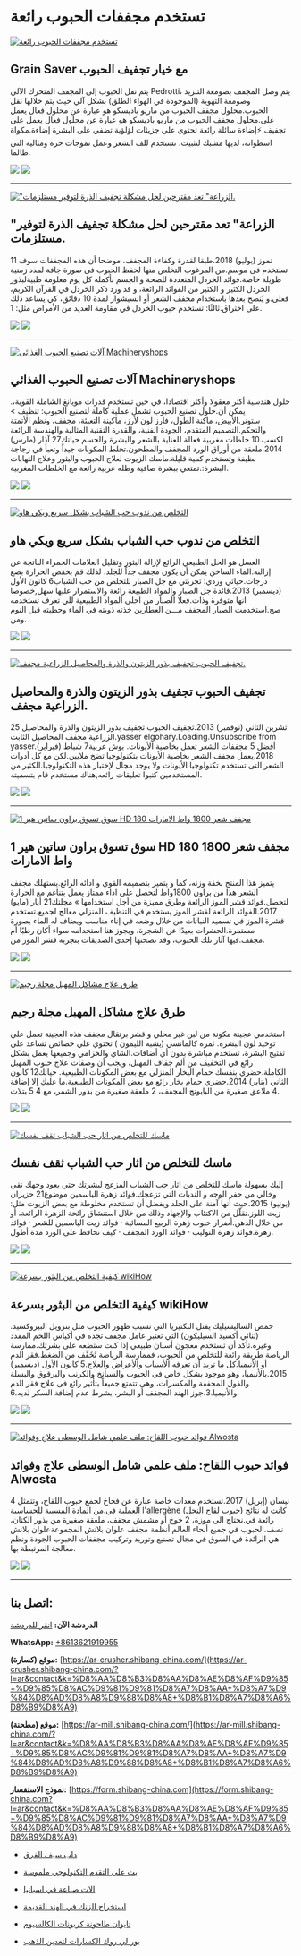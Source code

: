 # تستخدم مجففات الحبوب رائعة

<a href="https://swt.shibang-china.com/?l=ar&img&k=%D8%AA%D8%B3%D8%AA%D8%AE%D8%AF%D9%85+%D9%85%D8%AC%D9%81%D9%81%D8%A7%D8%AA+%D8%A7%D9%84%D8%AD%D8%A8%D9%88%D8%A8+%D8%B1%D8%A7%D8%A6%D8%B9%D8%A9" target="_blank">![تستخدم مجففات الحبوب رائعة](http://static.shibang-china.com/all-800x300/569.jpg)</a>

## Grain Saver مع خيار تجفيف الحبوب
يتم نقل الحبوب إلى المجفف المتحرك الآلي Pedrotti، يتم وصل المجفف بصومعة التبريد وصومعة التهوية (الموجودة في الهواء الطلق) بشكل آلي حيث يتم خلالها نقل الحبوب.محلول مجفف الحبوب من ماريو باديسكو هو عبارة عن محلول فعال يعمل على.محلول مجفف الحبوب من ماريو باديسكو هو عبارة عن محلول فعال يعمل على تجفيف.⚡إضاءة سائلة رائعة تحتوي على جزيئات لؤلؤية تضفي على البشرة إضاءة.مكواة اسطوانه، لديها مشبك لتثبيت، تستخدم للف الشعر وعمل تموجات حره ومثاليه التي طالما.


<a href="https://whatsapp.shibangsoft.com/WhatsApp.php" target="_blank" title="WhatsApp">![](http://static.shibang-china.com/icon/whatsapp.png)</a> <a href="https://swt.shibang-china.com/?l=ar&icon&k=%D8%AA%D8%B3%D8%AA%D8%AE%D8%AF%D9%85+%D9%85%D8%AC%D9%81%D9%81%D8%A7%D8%AA+%D8%A7%D9%84%D8%AD%D8%A8%D9%88%D8%A8+%D8%B1%D8%A7%D8%A6%D8%B9%D8%A9" target="_blank">![](http://static.shibang-china.com/icon/chat-ar.png)</a>

---

<a href="https://swt.shibang-china.com/?l=ar&img&k=%D8%AA%D8%B3%D8%AA%D8%AE%D8%AF%D9%85+%D9%85%D8%AC%D9%81%D9%81%D8%A7%D8%AA+%D8%A7%D9%84%D8%AD%D8%A8%D9%88%D8%A8+%D8%B1%D8%A7%D8%A6%D8%B9%D8%A9" target="_blank">![&quot;الزراعة&quot; تعد مقترحين لحل مشكلة تجفيف الذرة لتوفير مستلزمات.](http://static.shibang-china.com/all-800x300/443.jpg)</a>

## &quot;الزراعة&quot; تعد مقترحين لحل مشكلة تجفيف الذرة لتوفير مستلزمات.
11 تموز (يوليو) 2018.طبقا لقدرة وكفاءة المجفف، موضحا أن هذه المجففات سوف تستخدم فى موسم.من المرغوب التخلص منها لحفظ الحبوب فى صورة جافة لمدد زمنية طويلة خاصة.فوائد الخردل المتعددة للصحة و الجسم بأكمله كل يوم معلومة طبيةلبذور الخردل الكثير و الكثير من الفوائد الرائعة، و قد ورد ذكر الخردل في القرآن الكريم، فعلى.و يُنصح بعدها باستخدام مجفف الشعر أو السيشوار لمدة 10 دقائق، كي يساعد ذلك على اختراق.ثالثًا: تستخدم حبوب الخردل في مقاومة العديد من الأمراض مثل: 1.


<a href="https://whatsapp.shibangsoft.com/WhatsApp.php" target="_blank" title="WhatsApp">![](http://static.shibang-china.com/icon/whatsapp.png)</a> <a href="https://swt.shibang-china.com/?l=ar&icon&k=%D8%AA%D8%B3%D8%AA%D8%AE%D8%AF%D9%85+%D9%85%D8%AC%D9%81%D9%81%D8%A7%D8%AA+%D8%A7%D9%84%D8%AD%D8%A8%D9%88%D8%A8+%D8%B1%D8%A7%D8%A6%D8%B9%D8%A9" target="_blank">![](http://static.shibang-china.com/icon/chat-ar.png)</a>

---

<a href="https://swt.shibang-china.com/?l=ar&img&k=%D8%AA%D8%B3%D8%AA%D8%AE%D8%AF%D9%85+%D9%85%D8%AC%D9%81%D9%81%D8%A7%D8%AA+%D8%A7%D9%84%D8%AD%D8%A8%D9%88%D8%A8+%D8%B1%D8%A7%D8%A6%D8%B9%D8%A9" target="_blank">![آلات تصنيع الحبوب الغذائي Machineryshops](http://static.shibang-china.com/all-800x300/1228.jpg)</a>

## آلات تصنيع الحبوب الغذائي Machineryshops
.حلول هندسية أكثر معقولا وأكثر اقتصادا، في حين تستخدم قدرات مويانغ الشاملة القوية، يمكن أن.حلول تصنيع الحبوب تشمل عملية كاملة لتصنيع الحبوب: تنظيف &gt; ستونر.الأبيض، ماكنة الطول، فارز لون لأرز، ماكينة التعبئة، مجفف، ونظم الأتمتة والتحكم.التصميم المتقدم، الجودة الفنية، والقدرة التقنية المثالية والهندسة الرائعة لكسب.10 خلطات مغربية فعالة للعناية بالشعر والبشرة والجسم حياتك27 آذار (مارس) 2014.ملعقة من أوراق الورد المجفف والمطحون.تخلط المكونات جيداً وتعبأ في زجاجة نظيفة وتستخدم كمية قليلة.ماسك الزيوت لعلاج الحبوب والبثور وعلاج التهابات البشرة:.تمتعي ببشرة صافية وطله عربية رائعة مع الخلطات المغربية.


<a href="https://whatsapp.shibangsoft.com/WhatsApp.php" target="_blank" title="WhatsApp">![](http://static.shibang-china.com/icon/whatsapp.png)</a> <a href="https://swt.shibang-china.com/?l=ar&icon&k=%D8%AA%D8%B3%D8%AA%D8%AE%D8%AF%D9%85+%D9%85%D8%AC%D9%81%D9%81%D8%A7%D8%AA+%D8%A7%D9%84%D8%AD%D8%A8%D9%88%D8%A8+%D8%B1%D8%A7%D8%A6%D8%B9%D8%A9" target="_blank">![](http://static.shibang-china.com/icon/chat-ar.png)</a>

---

<a href="https://swt.shibang-china.com/?l=ar&img&k=%D8%AA%D8%B3%D8%AA%D8%AE%D8%AF%D9%85+%D9%85%D8%AC%D9%81%D9%81%D8%A7%D8%AA+%D8%A7%D9%84%D8%AD%D8%A8%D9%88%D8%A8+%D8%B1%D8%A7%D8%A6%D8%B9%D8%A9" target="_blank">![التخلص من ندوب حب الشباب بشكل سريع ويكي هاو](http://static.shibang-china.com/all-800x300/519.jpg)</a>

## التخلص من ندوب حب الشباب بشكل سريع ويكي هاو
العسل هو الحل الطبيعي الرائع لإزالة البثور وتقليل العلامات الحمراء الناتجة عن إزالته.الماء الساخن يمكن أن يكون مجفف جداً للجلد، لذلك قم بخفض الحرارة بضع درجات.حياتي وردي: تجربتي مع جل الصبار للتخلص من حب الشباب6 كانون الأول (ديسمبر) 2013.فائدة جل الصبار والمواد الطبيعة رائعة والاستمرار عليها سهل,خصوصا انها متوفرة وذات.فعلا الصبار من احلى المواد الطبيعية للي تعرف تستخدمه صح.استخدمت الصبار المجفف مـــن العطارين خذته ذوبته في الماء وحطيته قبل النوم ومن.


<a href="https://whatsapp.shibangsoft.com/WhatsApp.php" target="_blank" title="WhatsApp">![](http://static.shibang-china.com/icon/whatsapp.png)</a> <a href="https://swt.shibang-china.com/?l=ar&icon&k=%D8%AA%D8%B3%D8%AA%D8%AE%D8%AF%D9%85+%D9%85%D8%AC%D9%81%D9%81%D8%A7%D8%AA+%D8%A7%D9%84%D8%AD%D8%A8%D9%88%D8%A8+%D8%B1%D8%A7%D8%A6%D8%B9%D8%A9" target="_blank">![](http://static.shibang-china.com/icon/chat-ar.png)</a>

---

<a href="https://swt.shibang-china.com/?l=ar&img&k=%D8%AA%D8%B3%D8%AA%D8%AE%D8%AF%D9%85+%D9%85%D8%AC%D9%81%D9%81%D8%A7%D8%AA+%D8%A7%D9%84%D8%AD%D8%A8%D9%88%D8%A8+%D8%B1%D8%A7%D8%A6%D8%B9%D8%A9" target="_blank">![تجفيف الحبوب تجفيف بذور الزيتون والذرة والمحاصيل الزراعية مجفف.](http://static.shibang-china.com/all-800x300/955.jpg)</a>

## تجفيف الحبوب تجفيف بذور الزيتون والذرة والمحاصيل الزراعية مجفف.
25 تشرين الثاني (نوفمبر) 2013.تجفيف الحبوب تجفيف بذور الزيتون والذرة والمحاصيل الزراعية مجفف المحاصيل الثابت.yasser elgohary.Loading.Unsubscribe from yasser.أفضل 5 مجففات الشعر تعمل بخاصية الأيونات. بوش عربية7 شباط (فبراير) 2018.يعمل مجفف الشعر بخاصية الأيونات بتكنولوجيا تضخ ملايين.لكن مع كل أدوات الشعر التى تستخدم تكنولوجيا الأيونات ولا يوجد مجال لإختبار هذه التكنولوجيا.الكثير من المستخدمين كتبوا تعليقات رائعه,هناك مستخدم قام بتسميته.


<a href="https://whatsapp.shibangsoft.com/WhatsApp.php" target="_blank" title="WhatsApp">![](http://static.shibang-china.com/icon/whatsapp.png)</a> <a href="https://swt.shibang-china.com/?l=ar&icon&k=%D8%AA%D8%B3%D8%AA%D8%AE%D8%AF%D9%85+%D9%85%D8%AC%D9%81%D9%81%D8%A7%D8%AA+%D8%A7%D9%84%D8%AD%D8%A8%D9%88%D8%A8+%D8%B1%D8%A7%D8%A6%D8%B9%D8%A9" target="_blank">![](http://static.shibang-china.com/icon/chat-ar.png)</a>

---

<a href="https://swt.shibang-china.com/?l=ar&img&k=%D8%AA%D8%B3%D8%AA%D8%AE%D8%AF%D9%85+%D9%85%D8%AC%D9%81%D9%81%D8%A7%D8%AA+%D8%A7%D9%84%D8%AD%D8%A8%D9%88%D8%A8+%D8%B1%D8%A7%D8%A6%D8%B9%D8%A9" target="_blank">![سوق تسوق براون ساتين هير 1 HD 180 مجفف شعر 1800 واط الامارات](http://static.shibang-china.com/all-800x300/1042.jpg)</a>

## سوق تسوق براون ساتين هير 1 HD 180 مجفف شعر 1800 واط الامارات
يتميز هذا المنتج بخفة وزنه، كما و يتميز بتصميمه القوي و ادائه الرائع.يستهلك مجفف الشعر هذا من براون 1800واط لتحصل على اداء ممتاز يعمل بتناغم مع الحرارة لتحصل.فوائد قشر الموز الرائعة وطرق مميزة من أجل استخدامها » مجلتك21 أيار (مايو) 2017.الفوائد الرائعة لقشر الموز يستخدم في التنظيف المنزلي معالج لجميع.تستخدم قشرة الموز في تسميد النباتات من خلال وضعه في إناء مناسب ويضاف له الماء بصورة مستمرة.الحشرات بعيدًا عن الشجرة، ويجوز هنا استخدامه سواء أكان رطبًا أم مجفف.فيها آثار تلك الحبوب، وقد نصحتها إحدى الصديقات بتجربة قشر الموز من.


<a href="https://whatsapp.shibangsoft.com/WhatsApp.php" target="_blank" title="WhatsApp">![](http://static.shibang-china.com/icon/whatsapp.png)</a> <a href="https://swt.shibang-china.com/?l=ar&icon&k=%D8%AA%D8%B3%D8%AA%D8%AE%D8%AF%D9%85+%D9%85%D8%AC%D9%81%D9%81%D8%A7%D8%AA+%D8%A7%D9%84%D8%AD%D8%A8%D9%88%D8%A8+%D8%B1%D8%A7%D8%A6%D8%B9%D8%A9" target="_blank">![](http://static.shibang-china.com/icon/chat-ar.png)</a>

---

<a href="https://swt.shibang-china.com/?l=ar&img&k=%D8%AA%D8%B3%D8%AA%D8%AE%D8%AF%D9%85+%D9%85%D8%AC%D9%81%D9%81%D8%A7%D8%AA+%D8%A7%D9%84%D8%AD%D8%A8%D9%88%D8%A8+%D8%B1%D8%A7%D8%A6%D8%B9%D8%A9" target="_blank">![طرق علاج مشاكل المهبل مجلة رجيم](http://static.shibang-china.com/all-800x300/927.jpg)</a>

## طرق علاج مشاكل المهبل مجلة رجيم
استخدمي عجينة مكونة من لبن غير محلي و قشر برتقال مجفف هذه العجينة تعمل علي توحيد لون البشرة. ثمرة كالمانسي (يشبه الليمون ) تحتوي علي خصائص تساعد علي تفتيح البشرة، تستخدم مباشرة بدون أي أضافات.الشاي والخزامي وجميعها يعمل بشكل رائع في التخفيف من ألم جفاف المهبل، ويجب أن.وصفات علاج حبوب المهبل الكاملة.حضري بنفسك حمام البخار المنزلي مع بعض المكونات الطبيعية. حياتك12 كانون الثاني (يناير) 2014.حضري حمام بخار رائع مع بعض المكونات الطبيعية.ما عليكِ إلا إضافة 4 ملاعق صغيرة من البابونج المجفف، 2 ملعقة صغيرة من بذور الشمر، مع 4 5 بتلات.


<a href="https://whatsapp.shibangsoft.com/WhatsApp.php" target="_blank" title="WhatsApp">![](http://static.shibang-china.com/icon/whatsapp.png)</a> <a href="https://swt.shibang-china.com/?l=ar&icon&k=%D8%AA%D8%B3%D8%AA%D8%AE%D8%AF%D9%85+%D9%85%D8%AC%D9%81%D9%81%D8%A7%D8%AA+%D8%A7%D9%84%D8%AD%D8%A8%D9%88%D8%A8+%D8%B1%D8%A7%D8%A6%D8%B9%D8%A9" target="_blank">![](http://static.shibang-china.com/icon/chat-ar.png)</a>

---

<a href="https://swt.shibang-china.com/?l=ar&img&k=%D8%AA%D8%B3%D8%AA%D8%AE%D8%AF%D9%85+%D9%85%D8%AC%D9%81%D9%81%D8%A7%D8%AA+%D8%A7%D9%84%D8%AD%D8%A8%D9%88%D8%A8+%D8%B1%D8%A7%D8%A6%D8%B9%D8%A9" target="_blank">![ماسك للتخلص من اثار حب الشباب ثقف نفسك](http://static.shibang-china.com/all-800x300/1228.jpg)</a>

## ماسك للتخلص من اثار حب الشباب ثقف نفسك
إليك بسهولة ماسك للتخلص من اثار حب الشباب المزعج لبشرتك حتي يعود وجهك نقي وخالي من حفر الوجه و الندبات التي تزعجك.فوائد زهرة الياسمين موضوع21 حزيران (يونيو) 2015.حيث أنها آمنة على الجلد ويفضل أن تستخدم مخلوطة مع بعض الزيوت مثل: زيت اللوز.تقلّل من الاكتئاب والإجهاد وذلك من خلال استنشاق رائحة الزهرة الرائعة، أو من خلال الدهن.أضرار حبوب زهرة الربيع المسائية &middot; فوائد زيت الياسمين للشعر &middot; فوائد زهرة.فوائد زهرة التوليب &middot; فوائد الورد المجفف &middot; كيف نحافظ على الورد مدة أطول.


<a href="https://whatsapp.shibangsoft.com/WhatsApp.php" target="_blank" title="WhatsApp">![](http://static.shibang-china.com/icon/whatsapp.png)</a> <a href="https://swt.shibang-china.com/?l=ar&icon&k=%D8%AA%D8%B3%D8%AA%D8%AE%D8%AF%D9%85+%D9%85%D8%AC%D9%81%D9%81%D8%A7%D8%AA+%D8%A7%D9%84%D8%AD%D8%A8%D9%88%D8%A8+%D8%B1%D8%A7%D8%A6%D8%B9%D8%A9" target="_blank">![](http://static.shibang-china.com/icon/chat-ar.png)</a>

---

<a href="https://swt.shibang-china.com/?l=ar&img&k=%D8%AA%D8%B3%D8%AA%D8%AE%D8%AF%D9%85+%D9%85%D8%AC%D9%81%D9%81%D8%A7%D8%AA+%D8%A7%D9%84%D8%AD%D8%A8%D9%88%D8%A8+%D8%B1%D8%A7%D8%A6%D8%B9%D8%A9" target="_blank">![كيفية التخلص من البثور بسرعة wikiHow](http://static.shibang-china.com/all-800x300/701.jpg)</a>

## كيفية التخلص من البثور بسرعة wikiHow
حمض الساليسيليك يقتل البكتيريا التي تسبب ظهور الحبوب مثل بنزويل البيروكسيد.(ثنائي أكسيد السيليكون) التي تعتبر عامل مجفف تجده في أكياس اللحم المقدد وغيره.تأكد أن تستخدم معجون أسنان طبيعي إذا كنت ستضعه على بشرتك.ممارسة الرياضة طريقة رائعة للتخلص من الحبوب، فممارسة الرياضة تُخَفِّف من الضغط.فقر الدم أو الأنيميا.كل ما تريد أن تعرفه.الأسباب والأعراض والعلاج.5 كانون الأول (ديسمبر) 2015.بالأنيميا، وهو موجود بشكل خاص فى الحبوب والسبانخ والكرنب والبرقوق والبسلة والفول المجففة والمكسرات، وهى تتمتع جميعاً بتأثير رائع فى علاج فقر الدم والأنيميا.3.جوز الهند المجفف أو البشر، بشرط عدم إضافة السكر لديه.6.


<a href="https://whatsapp.shibangsoft.com/WhatsApp.php" target="_blank" title="WhatsApp">![](http://static.shibang-china.com/icon/whatsapp.png)</a> <a href="https://swt.shibang-china.com/?l=ar&icon&k=%D8%AA%D8%B3%D8%AA%D8%AE%D8%AF%D9%85+%D9%85%D8%AC%D9%81%D9%81%D8%A7%D8%AA+%D8%A7%D9%84%D8%AD%D8%A8%D9%88%D8%A8+%D8%B1%D8%A7%D8%A6%D8%B9%D8%A9" target="_blank">![](http://static.shibang-china.com/icon/chat-ar.png)</a>

---

<a href="https://swt.shibang-china.com/?l=ar&img&k=%D8%AA%D8%B3%D8%AA%D8%AE%D8%AF%D9%85+%D9%85%D8%AC%D9%81%D9%81%D8%A7%D8%AA+%D8%A7%D9%84%D8%AD%D8%A8%D9%88%D8%A8+%D8%B1%D8%A7%D8%A6%D8%B9%D8%A9" target="_blank">![فوائد حبوب اللقاح: ملف علمي شامل الوسطى علاج وفوائد Alwosta](http://static.shibang-china.com/all-800x300/806.jpg)</a>

## فوائد حبوب اللقاح: ملف علمي شامل الوسطى علاج وفوائد Alwosta
4 نيسان (إبريل) 2017.تستخدم معدات خاصة عبارة عن فخاخ لجمع حبوب اللقاح، وتتمثل العملية في.من المادة المسببة للحساسية l&#39;allergène (حبوب لقاح النحل) كانت له نتائج رائعة في.نحتاج الى موزة، 2 خوخ أو مشمش مجفف، ملعقة صغيرة من بذور الكتان، نصف.الحبوب في جميع أنحاء العالم أنظمة مجفف علوان بلانش المجموعةعلوان بلانش هي الرائدة في السوق في مجال تصنيع وتوريد وتركيب مجففات الحبوب الجودة ونظم معالجة المرتبطة بها.


<a href="https://whatsapp.shibangsoft.com/WhatsApp.php" target="_blank" title="WhatsApp">![](http://static.shibang-china.com/icon/whatsapp.png)</a> <a href="https://swt.shibang-china.com/?l=ar&icon&k=%D8%AA%D8%B3%D8%AA%D8%AE%D8%AF%D9%85+%D9%85%D8%AC%D9%81%D9%81%D8%A7%D8%AA+%D8%A7%D9%84%D8%AD%D8%A8%D9%88%D8%A8+%D8%B1%D8%A7%D8%A6%D8%B9%D8%A9" target="_blank">![](http://static.shibang-china.com/icon/chat-ar.png)</a>

---
## اتصل بنا:

**الدردشة الآن:** [انقر للدردشة](https://swt.shibang-china.com?l=ar&contact&k=%D8%AA%D8%B3%D8%AA%D8%AE%D8%AF%D9%85+%D9%85%D8%AC%D9%81%D9%81%D8%A7%D8%AA+%D8%A7%D9%84%D8%AD%D8%A8%D9%88%D8%A8+%D8%B1%D8%A7%D8%A6%D8%B9%D8%A9)

**WhatsApp:**  [+8613621919955](https://whatsapp.shibangsoft.com/WhatsApp.php)

**موقع (كسارة):** [https://ar-crusher.shibang-china.com/](https://ar-crusher.shibang-china.com/?l=ar&contact&k=%D8%AA%D8%B3%D8%AA%D8%AE%D8%AF%D9%85+%D9%85%D8%AC%D9%81%D9%81%D8%A7%D8%AA+%D8%A7%D9%84%D8%AD%D8%A8%D9%88%D8%A8+%D8%B1%D8%A7%D8%A6%D8%B9%D8%A9)

**موقع (مطحنة):** [https://ar-mill.shibang-china.com/](https://ar-mill.shibang-china.com/?l=ar&contact&k=%D8%AA%D8%B3%D8%AA%D8%AE%D8%AF%D9%85+%D9%85%D8%AC%D9%81%D9%81%D8%A7%D8%AA+%D8%A7%D9%84%D8%AD%D8%A8%D9%88%D8%A8+%D8%B1%D8%A7%D8%A6%D8%B9%D8%A9)

**نموذج الاستفسار:** [https://form.shibang-china.com](https://form.shibang-china.com?l=ar&contact&k=%D8%AA%D8%B3%D8%AA%D8%AE%D8%AF%D9%85+%D9%85%D8%AC%D9%81%D9%81%D8%A7%D8%AA+%D8%A7%D9%84%D8%AD%D8%A8%D9%88%D8%A8+%D8%B1%D8%A7%D8%A6%D8%B9%D8%A9)

* [داب سيف الفرق](../32/%D8%AF%D8%A7%D8%A8%20%D8%B3%D9%8A%D9%81%20%D8%A7%D9%84%D9%81%D8%B1%D9%82.md)

* [بت على التقدم التكنولوجي ملموسة](../33/%D8%A8%D8%AA%20%D8%B9%D9%84%D9%89%20%D8%A7%D9%84%D8%AA%D9%82%D8%AF%D9%85%20%D8%A7%D9%84%D8%AA%D9%83%D9%86%D9%88%D9%84%D9%88%D8%AC%D9%8A%20%D9%85%D9%84%D9%85%D9%88%D8%B3%D8%A9.md)

* [الات صناعة في اسبانيا](../35/%D8%A7%D9%84%D8%A7%D8%AA%20%D8%B5%D9%86%D8%A7%D8%B9%D8%A9%20%D9%81%D9%8A%20%D8%A7%D8%B3%D8%A8%D8%A7%D9%86%D9%8A%D8%A7.md)

* [استخراج الزنك في الهند القديمة](../31/%D8%A7%D8%B3%D8%AA%D8%AE%D8%B1%D8%A7%D8%AC%20%D8%A7%D9%84%D8%B2%D9%86%D9%83%20%D9%81%D9%8A%20%D8%A7%D9%84%D9%87%D9%86%D8%AF%20%D8%A7%D9%84%D9%82%D8%AF%D9%8A%D9%85%D8%A9.md)

* [تايوان طاحونة كربونات الكالسيوم](../31/%D8%AA%D8%A7%D9%8A%D9%88%D8%A7%D9%86%20%D8%B7%D8%A7%D8%AD%D9%88%D9%86%D8%A9%20%D9%83%D8%B1%D8%A8%D9%88%D9%86%D8%A7%D8%AA%20%D8%A7%D9%84%D9%83%D8%A7%D9%84%D8%B3%D9%8A%D9%88%D9%85.md)

* [بور لي روك الكسارات لتعدين الذهب](../32/%D8%A8%D9%88%D8%B1%20%D9%84%D9%8A%20%D8%B1%D9%88%D9%83%20%D8%A7%D9%84%D9%83%D8%B3%D8%A7%D8%B1%D8%A7%D8%AA%20%D9%84%D8%AA%D8%B9%D8%AF%D9%8A%D9%86%20%D8%A7%D9%84%D8%B0%D9%87%D8%A8.md)